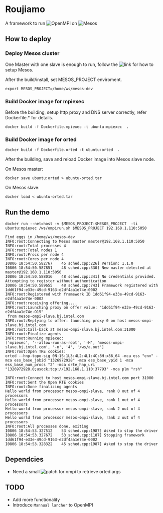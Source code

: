 
# Roujiamo
A framework to run ![OpenMPI](https://www.open-mpi.org/) on ![Mesos](http://mesos.apache.org/)

## How to deploy
### Deploy Mesos cluster

One Master with one slave is enough to run, follow the ![link](http://mesos.apache.org/documentation/latest/getting-started/
) for how to setup Mesos.

After the build/install, set MESOS_PROJECT enviroment.

 `export MESOS_PROJECT=/home/ws/mesos-dev`

###  Build Docker image for mpiexec
  Before the building, setup http proxy and DNS server correctly, refer Dockerfile.* for details.
  
  `docker build -f Dockerfile.mpiexec -t ubuntu:mpiexec  .`

###  Build Docker image for orted

   `docker build -f Dockerfile.orted -t ubuntu:orted  .`

   After the building, save and reload Docker image into Mesos
   slave node.

   On Mesos master:
   
   `docker save ubuntu:orted > ubuntu-orted.tar`

   On Mesos slave:
   
   `docker load < ubuntu-orted.tar`


## Run the demo

`docker run --net=host -v $MESOS_PROJECT:$MESOS_PROJECT  -ti ubuntu:mpiexec /ws/ompirun.sh $MESOS_PROJECT 192.168.1.110:5050`

    Find eggs in /home/ws/mesos-dev
    INFO:root:Connecting to Mesos master master@192.168.1.110:5050
    INFO:root:Total processes 4
    INFO:root:Total nodes 1
    INFO:root:Procs per node 4
    INFO:root:Cores per node 4
    I0806 18:54:50.582767    45 sched.cpp:226] Version: 1.1.0
    I0806 18:54:50.587851    48 sched.cpp:330] New master detected at master@192.168.1.110:5050
    I0806 18:54:50.588016    48 sched.cpp:341] No credentials provided. Attempting to register without authentication
    I0806 18:54:50.589655    48 sched.cpp:743] Framework registered with 1dd61f94-e33e-49cd-9163-e2df4aa1e74e-0002
    INFO:root:Registered with framework ID 1dd61f94-e33e-49cd-9163-e2df4aa1e74e-0002
    INFO:root:receiving offering....
    INFO:root:Launching proxy on offer value: "1dd61f94-e33e-49cd-9163-e2df4aa1e74e-O15"
     from mesos-ompi-slave.bj.intel.com
    INFO:root:Replying to offer: launching proxy 0 on host mesos-ompi-slave.bj.intel.com
    INFO:root:Call-back at mesos-ompi-slave.bj.intel.com:31000
    INFO:root:Finalize agents
    INFO:root:Running mpiexec:
    ['mpiexec', '--allow-run-as-root', '-H', 'mesos-ompi-slave.bj.intel.com', '-n', '4', '/ws/a.out']
    INFO:root:Open TRE cookies:
    orted --hnp-topo-sig 0N:1S:1L3:4L2:4L1:4C:8H:x86_64 -mca ess "env" -mca ess_base_jobid "1326972928" -mca ess_base_vpid 1 -mca ess_base_num_procs "2" -mca orte_hnp_uri "1326972928.0;usock;tcp://192.168.1.110:37793" -mca plm "rsh"

    INFO:root:Connect to host mesos-ompi-slave.bj.intel.com port 31000
    INFO:root:Sent the Open RTE cookies
    INFO:root:Done finalizing agents
    Hello world from processor mesos-ompi-slave, rank 0 out of 4 processors
    Hello world from processor mesos-ompi-slave, rank 1 out of 4 processors
    Hello world from processor mesos-ompi-slave, rank 2 out of 4 processors
    Hello world from processor mesos-ompi-slave, rank 3 out of 4 processors
    INFO:root:All processes done, exiting
    I0806 18:54:53.327512    53 sched.cpp:1987] Asked to stop the driver
    I0806 18:54:53.327672    53 sched.cpp:1187] Stopping framework 1dd61f94-e33e-49cd-9163-e2df4aa1e74e-0002
    I0806 18:54:53.328322    45 sched.cpp:1987] Asked to stop the driver

## Dependcies
* Need a small ![patch](https://github.com/fengyuleidian0615/ompi/commit/18607eb3b11a6c8b147f23ace6584741188d5d57) for ompi to retrieve orted args

## TODO
* Add more functionality
* Introduce `Mannual lancher` to OpenMPI


